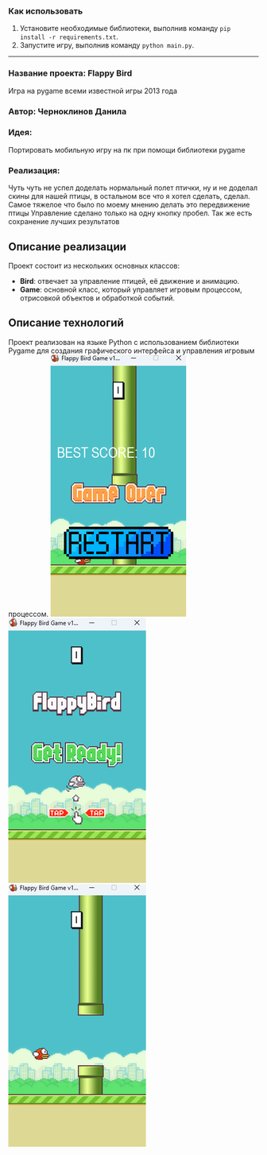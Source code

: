 ### Как использовать
1. Установите необходимые библиотеки, выполнив команду `pip install -r requirements.txt`.
2. Запустите игру, выполнив команду `python main.py`.

---

### Название проекта: Flappy Bird
Игра на pygame всеми известной игры 2013 года
### Автор: Черноклинов Данила
### Идея:
Портировать мобильную игру на пк при помощи библиотеки pygame 
### Реализация:
Чуть чуть не успел доделать нормальный полет птички, ну и не доделал скины для нашей птицы, в остальном все что я хотел сделать, сделал.
Самое тяжелое что было по моему мнению делать это передвижение птицы
Управление сделано только на одну кнопку пробел. Так же есть сохранение лучших результатов
## Описание реализации
Проект состоит из нескольких основных классов:
- **Bird**: отвечает за управление птицей, её движение и анимацию.
- **Game**: основной класс, который управляет игровым процессом, отрисовкой объектов и обработкой событий.
## Описание технологий
Проект реализован на языке Python с использованием библиотеки Pygame для создания графического интерфейса и управления игровым процессом.
![alt text](image-1.png)
![alt text](image.png)
![alt text](image2.png)
